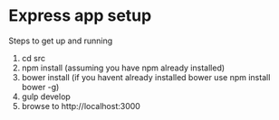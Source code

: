 # Express app setup

Steps to get up and running

1. cd src
2. npm install (assuming you have npm already installed)
3. bower install (if you havent already installed bower use npm install bower -g)
4. gulp develop
5. browse to http://localhost:3000




